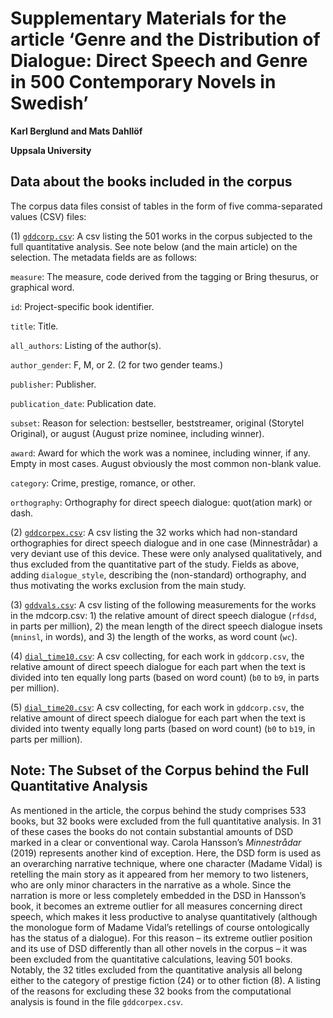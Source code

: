 # Supplementary Materials for the article ‘Genre and the Distribution of Dialogue: Direct Speech and Genre in 500 Contemporary Novels in Swedish’

**Karl Berglund and Mats Dahllöf**

**Uppsala University**

## Data about the books included in the corpus

The corpus data files consist of tables in the form of five comma-separated values (CSV) files:

(1) [`gddcorp.csv`](gddcorp.csv): A csv listing the 501 works in the corpus subjected to the full quantitative analysis. See note below (and the main article) on the selection.
The metadata fields are as follows:

`measure`: The measure, code derived from the tagging or Bring thesurus, or graphical word.

`id`: Project-specific book identifier.

`title`: Title.

`all_authors`: Listing of the author(s).

`author_gender`:	F, M, or 2. (2 for two gender teams.)

`publisher`: Publisher.

`publication_date`: Publication date.

`subset`: Reason for selection: bestseller, beststreamer, original (Storytel Original), or august (August prize nominee, including winner).

`award`: Award for which the work was a nominee, including winner, if any. Empty in most cases. August obviously the most common non-blank value.

`category`: Crime, prestige, romance, or other.

`orthography`: Orthography for direct speech dialogue: quot(ation mark) or dash.

(2) [`gddcorpex.csv`](gddcorpex.csv): A csv listing the 32 works which had non-standard orthographies for direct speech dialogue and in one case (Minnestrådar) a very deviant use of this device. These were only analysed qualitatively, and thus excluded from the quantitative part of the study. Fields as above, adding `dialogue_style`, describing the (non-standard) orthography, and thus motivating the works exclusion from the main study.

(3) [`gddvals.csv`](gddvals.csv): A csv listing of the following measurements for the works in the mdcorp.csv: 1) the relative amount of direct speech dialogue (`rfdsd`, in parts per million), 2) the mean length of the direct speech dialogue insets (`mninsl`, in words), and 3) the length of the works, as word count (`wc`).

(4) [`dial_time10.csv`](dial_time10.csv): A csv collecting, for each work in `gddcorp.csv`, the relative amount of direct speech dialogue for each part when the text is divided into ten equally long parts (based on word count) (`b0` to `b9`, in parts per million).

(5) [`dial_time20.csv`](dial_time20.csv): A csv collecting, for each work in `gddcorp.csv`, the relative amount of direct speech dialogue for each part when the text is divided into twenty equally long parts (based on word count) (`b0` to `b19`, in parts per million).

## Note: The Subset of the Corpus behind the Full Quantitative Analysis

As mentioned in the article, the corpus behind the study comprises 533 books, but 32 books were excluded from the full quantitative analysis. In 31 of these cases the books do not contain substantial amounts of DSD marked in a clear or conventional way. Carola Hansson’s *Minnestrådar* (2019) represents another kind of exception. Here, the DSD form is used as an overarching narrative technique, where one character (Madame Vidal) is retelling the main story as it appeared from her memory to two listeners, who are only minor characters in the narrative as a whole. Since the narration is more or less completely embedded in the DSD in Hansson’s book, it becomes an extreme outlier for all measures concerning direct speech, which makes it less productive to analyse quantitatively (although the monologue form of Madame Vidal’s retellings of course ontologically has the status of a dialogue). For this reason – its extreme outlier position and its use of DSD differently than all other novels in the corpus – it was been excluded from the quantitative calculations, leaving 501 books. Notably, the 32 titles excluded from the quantitative analysis all belong either to the category of prestige fiction (24) or to other fiction (8). A listing of the reasons for excluding these 32 books from the computational analysis is found in the file `gddcorpex.csv`.
